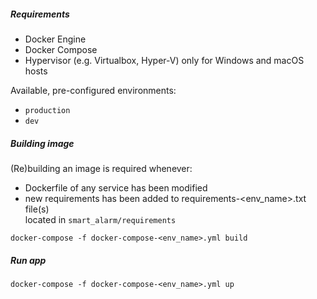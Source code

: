 ##### Requirements
* Docker Engine
* Docker Compose
* Hypervisor (e.g. Virtualbox, Hyper-V) only for Windows and macOS hosts


Available, pre-configured environments:
* `production`
* `dev`

##### Building image
(Re)building an image is required whenever:  
* Dockerfile of any service has been modified
* new requirements has been added to requirements-<env_name>.txt file(s)   
located in `smart_alarm/requirements`
```
docker-compose -f docker-compose-<env_name>.yml build
```

##### Run app
```
docker-compose -f docker-compose-<env_name>.yml up
```

